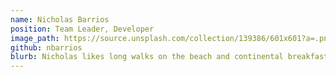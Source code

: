 ```yaml
---
name: Nicholas Barrios
position: Team Leader, Developer
image_path: https://source.unsplash.com/collection/139386/601x601?a=.png
github: nbarrios
blurb: Nicholas likes long walks on the beach and continental breakfast.
---
```

